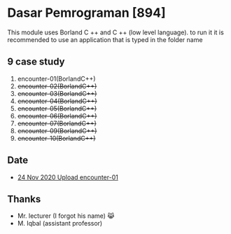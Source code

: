 # Dasar Pemrograman [894]
This module uses Borland C ++ and C ++ (low level language). to run it it is recommended to use an application that is typed in the folder name

## 9 case study
1. encounter-01(BorlandC++)
2. <del>encounter-02(BorlandC++)</del>
3. <del>encounter-03(BorlandC++)</del>
4. <del>encounter-04(BorlandC++)</del>
5. <del>encounter-05(BorlandC++)</del>
6. <del>encounter-06(BorlandC++)</del>
7. <del>encounter-07(BorlandC++)</del>
8. <del>encounter-09(BorlandC++)</del>
9. <del>encounter-10(BorlandC++)</del>

## Date
- [24 Nov 2020 Upload encounter-01](https://github.com/Dhn-nys/cppubsi/tree/main/encounter-01(BorlandC%2B%2B))

## Thanks
- Mr. lecturer (I forgot his name) 😹 
- M. Iqbal (assistant professor)
